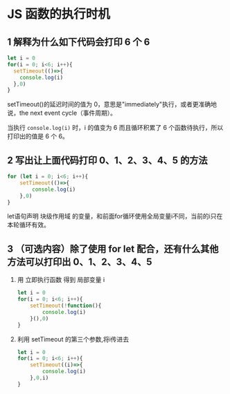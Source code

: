 # JS 函数的执行时机

## 1 解释为什么如下代码会打印 6 个 6

``` javascript
let i = 0
for(i = 0; i<6; i++){
  setTimeout(()=>{
    console.log(i)
  },0)
}
```

setTimeout()的延迟时间的值为 0，意思是"immediately"执行，或者更准确地说，the next event cycle（事件周期）。

当执行 `console.log(i)` 时，i 的值变为 6 而且循环积累了 6 个函数待执行，所以打印出的值是 6 个 6。

## 2 写出让上面代码打印 0、1、2、3、4、5 的方法

``` javascript
for (let i = 0; i<6; i++){
    setTimeout(()=>{
        console.log(i)
    },0)
}
```

let语句声明 块级作用域 的变量，和前面for循环使用全局变量i不同，当前的i只在本轮循环有效。


## 3 （可选内容）除了使用 for let 配合，还有什么其他方法可以打印出 0、1、2、3、4、5

1. 用 立即执行函数 得到 局部变量 i

    ``` javascript
    let i = 0
    for(i = 0; i<6; i++){
        setTimeout(!function(){
            console.log(i)
        }(),0)
    }
    ```

2. 利用 setTimeout 的第三个参数,将i传进去

    ``` javascript
    let i = 0
    for(i = 0; i<6; i++){
        setTimeout((i)=>{
            console.log(i)
        },0,i)
    }
    ```







